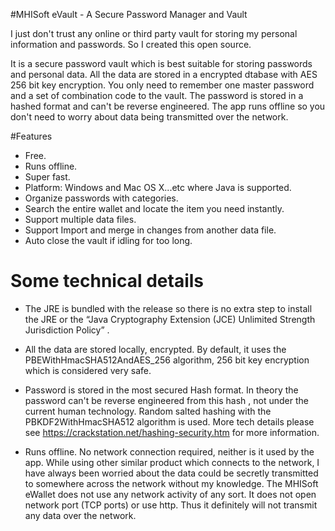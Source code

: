 #MHISoft eVault - A Secure Password Manager and  Vault

I just don't trust any online or third party vault for storing my personal information and passwords.  So I created this open source.

It is a secure password vault which is best suitable for storing passwords and personal data.  All the data are stored in a encrypted dtabase with AES 256 bit key  encryption. You only need to remember one master password and a set of combination code to the vault. The password is stored in a hashed format and can't be reverse engineered.  The app runs offline so you don't need to worry about data being transmitted over the network.  


#Features
* Free. 
* Runs offline.
* Super fast. 
* Platform: Windows and Mac OS X...etc where Java  is supported. 
* Organize  passwords with categories.  
* Search the entire wallet and locate the item you need instantly. 
* Support multiple data files. 
* Support Import and merge in changes from another data file. 
* Auto close the vault if idling for too long.

# Some technical details

*  The JRE is bundled with the release so there is no extra step to install the JRE or  the  “Java Cryptography Extension (JCE) Unlimited Strength Jurisdiction Policy” .  

* All the data are stored locally, encrypted. By default, it uses the PBEWithHmacSHA512AndAES_256 algorithm, 256 bit key encryption which is considered very safe. 
 
* Password is stored in the most secured Hash format. In theory the password can't be reverse engineered from this hash , not under the current human technology. Random salted hashing with the  PBKDF2WithHmacSHA512 algorithm is used.   More tech details please see  https://crackstation.net/hashing-security.htm for more information.

* Runs offline. No network connection required, neither is it used by the app. 
 While using other similar product which connects to the network, I have always been worried about the data could be secretly transmitted to somewhere across the network without my knowledge.  The MHISoft eWallet does not use any network activity of any sort. It does not open network port (TCP ports) or use http.  Thus it definitely will not transmit any data over the network. 
 




